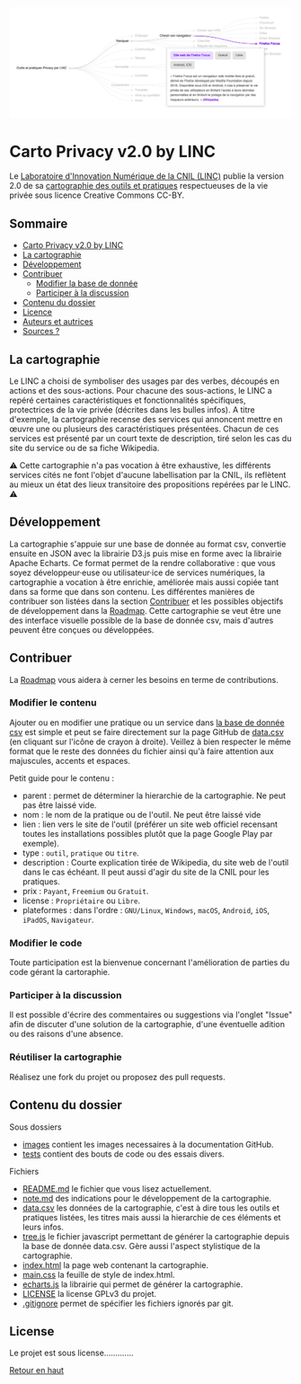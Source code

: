 ![Capture d'écran de la cartographie sous forme de mindap](images/cartographie-screenshot.png "La cartographie")

# Carto Privacy v2.0 by LINC

Le [Laboratoire d'Innovation Numérique de la CNIL (LINC)](https://linc.cnil.fr) publie la version 2.0 de sa [cartographie des outils et pratiques](#) respectueuses de la vie privée sous licence Creative Commons CC-BY.

## Sommaire
- [Carto Privacy v2.0 by LINC](#carto-privacy-v20-by-linc)
- [La cartographie](#la-cartographie)
- [Développement](#développement)
- [Contribuer](#contribuer)
    - [Modifier la base de donnée](#modifier-la-base-de-donnée)
    - [Participer à la discussion](#participer-à-la-discussion)
- [Contenu du dossier](#contenu-du-dossier)
- [Licence](#Licence)
- [Auteurs et autrices](#auteurs-et-autrices)
- [Sources ?](#sources)


## La cartographie
Le LINC a choisi de symboliser des usages par des verbes, découpés en actions et des sous-actions. Pour chacune des sous-actions, le LINC a repéré certaines caractéristiques et fonctionnalités spécifiques, protectrices de la vie privée (décrites dans les bulles infos). A titre d'exemple, la cartographie recense des services qui annoncent mettre en œuvre une ou plusieurs des caractéristiques présentées. Chacun de ces services est présenté par un court texte de description, tiré selon les cas du site du service ou de sa fiche Wikipedia.

⚠️ Cette cartographie n'a pas vocation à être exhaustive, les différents services cités ne font l'objet d'aucune labellisation par la CNIL, ils reflètent au mieux un état des lieux transitoire des propositions repérées par le LINC. ⚠️

## Développement

La cartographie s'appuie sur une base de donnée au format csv, convertie ensuite en JSON avec la librairie D3.js puis mise en forme avec la librairie Apache Echarts. Ce format permet de la rendre collaborative : que vous soyez développeur·euse ou utilisateur·ice de services numériques, la cartographie a vocation à être enrichie, améliorée mais aussi copiée tant dans sa forme que dans son contenu. Les différentes manières de contribuer son listées dans la section [Contribuer](#contribuer) et les possibles objectifs de développement dans la [Roadmap](roadmap.md).
Cette cartographie se veut être une des interface visuelle possible de la base de donnée csv, mais d'autres peuvent être conçues ou développées.

## Contribuer
La [Roadmap](roadmap.md) vous aidera à cerner les besoins en terme de contributions.

### Modifier le contenu
Ajouter ou en modifier une pratique ou un service dans [la base de donnée csv](data.csv) est simple et peut se faire directement sur la page GitHub de [data.csv](data.csv) (en cliquant sur l'icône de crayon à droite). Veillez à bien respecter le même format que le reste des données du fichier ainsi qu'à faire attention aux majuscules, accents et espaces.

Petit guide pour le contenu :
- parent : permet de déterminer la hierarchie de la cartographie. Ne peut pas être laissé vide.
- nom : le nom de la pratique ou de l'outil. Ne peut être laissé vide
- lien : lien vers le site de l'outil (préférer un site web officiel recensant toutes les installations possibles plutôt que la page Google Play par exemple).
- type : `outil`, `pratique` ou `titre`.
- description : Courte explication tirée de Wikipedia, du site web de l'outil dans le cas échéant. Il peut aussi d'agir du site de la CNIL pour les pratiques.
- prix : `Payant`, `Freemium` ou `Gratuit`.
- license : `Propriétaire` ou `Libre`.
- plateformes : dans l'ordre : `GNU/Linux`, `Windows`, `macOS`, `Android`, `iOS`, `iPadOS`, `Navigateur`.

### Modifier le code
Toute participation est la bienvenue concernant l'amélioration de parties du code gérant la cartoraphie.

### Participer à la discussion
Il est possible d'écrire des commentaires ou suggestions via l'onglet "Issue" afin de discuter d'une solution de la cartographie, d'une éventuelle adition ou des raisons d'une absence.

### Réutiliser la cartographie
Réalisez une fork du projet ou proposez des pull requests.


## Contenu du dossier
Sous dossiers
- [images](images) contient les images necessaires à la documentation GitHub.
- [tests](tests) contient des bouts de code ou des essais divers.

Fichiers
- [README.md](README.md) le fichier que vous lisez actuellement.
- [note.md](note.md) des indications pour le développement de la cartographie.
- [data.csv](data.csv) les données de la cartographie, c'est à dire tous les outils et pratiques listées, les titres mais aussi la hierarchie de ces éléments et leurs infos. 
- [tree.js](tree.js) le fichier javascript permettant de générer la cartographie depuis la base de donnée data.csv. Gère aussi l'aspect stylistique de la cartographie.
- [index.html](index.html) la page web contenant la cartographie.
- [main.css](main.css) la feuille de style de index.html.
- [echarts.js](echarts.js) la librairie qui permet de générer la cartographie.
- [LICENSE](LICENSE) la license GPLv3 du projet.
- [.gitignore](.gitignore) permet de spécifier les fichiers ignorés par git.

## License

Le projet est sous license.............

[Retour en haut](#carto-privacy-v20-by-linc)